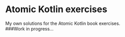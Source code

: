 # Atomic Kotlin exercises
My own solutions for the Atomic Kotlin book exercises.  
###Work in progress...
